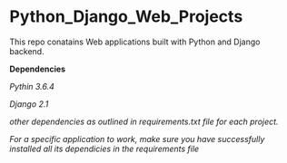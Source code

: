 # Python_Django_Web_Projects
This repo conatains Web applications built with Python and Django backend.

**Dependencies**

*Pythin 3.6.4*

*Django 2.1*

*other dependencies as outlined in requirements.txt file for each project.*

*For a specific application to work, make sure you have successfully installed all its dependicies in the requirements file*
